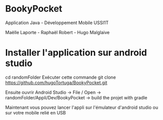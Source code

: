 # BookyPocket
Application Java - Développement Mobile USSI1T

Maëlle Laporte - Raphaël Robert - Hugo Malglaive

# Installer l'application sur android studio

cd randomFolder
Exécuter cette commande
git clone https://github.com/hugoTortuga/BookyPocket.git

Ensuite ouvrir Android Studio -> File / Open 
                              -> randomFolder/Appli/Dev/BookyPocket
                              -> build the projet with gradle
                              
Maintenant vous pouvez lancer l'appli sur l'émulateur d'android studio ou sur votre mobile relié en USB
